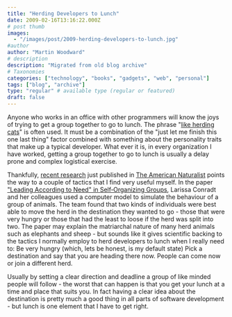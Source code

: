 ```yaml
---
title: "Herding Developers to Lunch"
date: 2009-02-16T13:16:22.000Z
# post thumb
images:
  - "/images/post/2009-herding-developers-to-lunch.jpg"
#author
author: "Martin Woodward"
# description
description: "Migrated from old blog archive"
# Taxonomies
categories: ["technology", "books", "gadgets", "web", "personal"]
tags: ["blog", "archive"]
type: "regular" # available type (regular or featured)
draft: false
---
```


[](http://icanhascheezburger.com/2008/06/22/funny-pictures-minion-return-wif-cheezburger/)Anyone who works in an office with other programmers will know the joys of trying to get a group together to go to lunch. The phrase "[like herding cats](http://en.wikipedia.org/wiki/Herding_Cats)" is often used. It must be a combination of the "just let me finish this one last thing" factor combined with something about the personality traits that make up a typical developer. What ever it is, in every organization I have worked, getting a group together to go to lunch is usually a delay prone and complex logistical exercise.

Thankfully, [recent research](http://www.journals.uchicago.edu/doi/abs/10.1086/596532) just published in [The American Naturalist](http://www.journals.uchicago.edu/toc/an/current) points the way to a couple of tactics that I find very useful myself. In the paper ["Leading According to Need" in Self‐Organizing Groups](http://www.journals.uchicago.edu/doi/abs/10.1086/596532), Larissa Conradt and her colleagues used a computer model to simulate the behaviour of a group of animals. The team found that two kinds of individuals were best able to move the herd in the destination they wanted to go - those that were very hungry or those that had the least to loose if the herd was split into two. The paper may explain the matriarchal nature of many herd animals such as elephants and sheep - but sounds like it gives scientific backing to the tactics I normally employ to herd developers to lunch when I really need to: Be very hungry (which, lets be honest, is my default state) Pick a destination and say that you are heading there now. People can come now or join a different herd.

Usually by setting a clear direction and deadline a group of like minded people will follow - the worst that can happen is that you get your lunch at a time and place that suits you. In fact having a clear idea about the destination is pretty much a good thing in all parts of software development - but lunch is one element that I have to get right.
